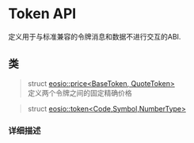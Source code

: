 # Token API

定义用于与标准兼容的令牌消息和数据不进行交互的ABI.

## 类


> struct [eosio::price<BaseToken, QuoteToken>]()   
    定义两个令牌之间的固定精确价格
    
> struct [eosio::token<Code,Symbol,NumberType>]()

### 详细描述

